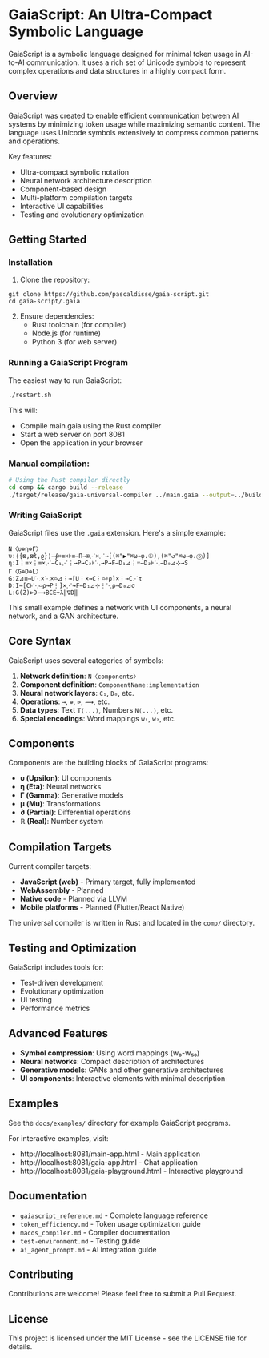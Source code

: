 # GaiaScript: An Ultra-Compact Symbolic Language

GaiaScript is a symbolic language designed for minimal token usage in AI-to-AI communication. It uses a rich set of Unicode symbols to represent complex operations and data structures in a highly compact form.

## Overview

GaiaScript was created to enable efficient communication between AI systems by minimizing token usage while maximizing semantic content. The language uses Unicode symbols extensively to compress common patterns and operations.

Key features:
- Ultra-compact symbolic notation
- Neural network architecture description
- Component-based design
- Multi-platform compilation targets
- Interactive UI capabilities
- Testing and evolutionary optimization

## Getting Started

### Installation

1. Clone the repository:
```
git clone https://github.com/pascaldisse/gaia-script.git
cd gaia-script/.gaia
```

2. Ensure dependencies:
   - Rust toolchain (for compiler)
   - Node.js (for runtime)
   - Python 3 (for web server)

### Running a GaiaScript Program

The easiest way to run GaiaScript:

```bash
./restart.sh
```

This will:
- Compile main.gaia using the Rust compiler
- Start a web server on port 8081
- Open the application in your browser

### Manual compilation:

```bash
# Using the Rust compiler directly
cd comp && cargo build --release
./target/release/gaia-universal-compiler ../main.gaia --output=../build/output.js
```

### Writing GaiaScript

GaiaScript files use the `.gaia` extension. Here's a simple example:

```
N〈υ⊕η⊕Γ〉
υ:⟨{ϖ,ϖł,ϱ}⟩→∮⌗≡×⊧≡→П→⊞⋰×⋰→[(⌘"▶"⌘ω→φ.①),(⌘"↺"⌘ω→φ.⓪)]
η:I⋮≡×⋮≡×⋰→C₁⋰⋮→P→C₂⊧⋱→P→F→D₁⊿⋮⌗→D₂⊧⋱→D₀⊿⊹→S
Γ〈G⊕D⊕L〉
G:Z⊿≡→U⋱×⋱×⌓⊿⋮→[U⋮×→C⋮⌓⊧ρ]×⋮→C⋰τ
D:I→[C⊧⋱⌓ρ→P⋮]×⋰→F→D₁⊿⊹⋮⋱ρ→D₀⊿σ
L:G(Z)⊳D⟿BCE+λ‖∇D‖
```

This small example defines a network with UI components, a neural network, and a GAN architecture.

## Core Syntax

GaiaScript uses several categories of symbols:

1. **Network definition**: `N〈components〉`
2. **Component definition**: `ComponentName:implementation`
3. **Neural network layers**: `C₁`, `D₀`, etc.
4. **Operations**: `→`, `⊕`, `⊳`, `⟿`, etc.
5. **Data types**: Text `T⟨...⟩`, Numbers `N⟨...⟩`, etc.
6. **Special encodings**: Word mappings `w₁`, `w₂`, etc.

## Components

Components are the building blocks of GaiaScript programs:

- **υ (Upsilon)**: UI components
- **η (Eta)**: Neural networks
- **Γ (Gamma)**: Generative models
- **μ (Mu)**: Transformations
- **∂ (Partial)**: Differential operations
- **ℝ (Real)**: Number system

## Compilation Targets

Current compiler targets:
- **JavaScript (web)** - Primary target, fully implemented
- **WebAssembly** - Planned
- **Native code** - Planned via LLVM
- **Mobile platforms** - Planned (Flutter/React Native)

The universal compiler is written in Rust and located in the `comp/` directory.

## Testing and Optimization

GaiaScript includes tools for:

- Test-driven development
- Evolutionary optimization
- UI testing
- Performance metrics

## Advanced Features

- **Symbol compression**: Using word mappings (w₀-w₅₀)
- **Neural networks**: Compact description of architectures
- **Generative models**: GANs and other generative architectures
- **UI components**: Interactive elements with minimal description

## Examples

See the `docs/examples/` directory for example GaiaScript programs.

For interactive examples, visit:
- http://localhost:8081/main-app.html - Main application
- http://localhost:8081/gaia-app.html - Chat application
- http://localhost:8081/gaia-playground.html - Interactive playground

## Documentation

- `gaiascript_reference.md` - Complete language reference
- `token_efficiency.md` - Token usage optimization guide
- `macos_compiler.md` - Compiler documentation
- `test-environment.md` - Testing guide
- `ai_agent_prompt.md` - AI integration guide

## Contributing

Contributions are welcome! Please feel free to submit a Pull Request.

## License

This project is licensed under the MIT License - see the LICENSE file for details.